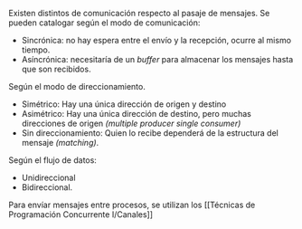 Existen distintos de comunicación respecto al pasaje de mensajes. Se pueden catalogar según el modo de comunicación:

- Sincrónica: no hay espera entre el envío y la recepción, ocurre al mismo tiempo.
- Asíncrónica: necesitaría de un *buffer* para almacenar los mensajes hasta que son recibidos.

Según el modo de direccionamiento.

- Simétrico: Hay una única dirección de origen y destino
- Asimétrico: Hay una única dirección de destino, pero muchas direcciones de origen *(multiple producer single consumer)*
- Sin direccionamiento: Quien lo recibe dependerá de la estructura del mensaje *(matching)*.

Según el flujo de datos:

- Unidireccional
- Bidireccional.

Para envíar mensajes entre procesos, se utilizan los [[Técnicas de Programación Concurrente I/Canales]]
